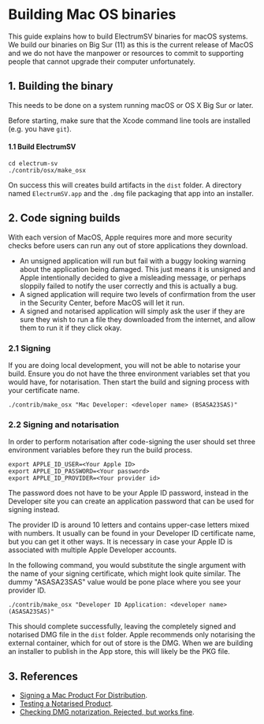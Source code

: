 Building Mac OS binaries
========================

This guide explains how to build ElectrumSV binaries for macOS systems.
We build our binaries on Big Sur (11) as this is the current release
of MacOS and we do not have the manpower or resources to commit to
supporting people that cannot upgrade their computer unfortunately.

## 1. Building the binary

This needs to be done on a system running macOS or OS X Big Sur or later.

Before starting, make sure that the Xcode command line tools are
installed (e.g. you have `git`).

#### 1.1 Build ElectrumSV

    cd electrum-sv
    ./contrib/osx/make_osx

On success this will creates build artifacts in the `dist` folder. A
directory named `ElectrumSV.app` and the `.dmg` file packaging that
app into an installer.

## 2. Code signing builds

With each version of MacOS, Apple requires more and more security checks
before users can run any out of store applications they download.

* An unsigned application will run but fail with a buggy looking warning
  about the application being damaged. This just means it is unsigned and
  Apple intentionally decided to give a misleading message, or perhaps
  sloppily failed to notify the user correctly and this is actually a bug.
* A signed application will require two levels of confirmation from the
  user in the Security Center, before MacOS will let it run.
* A signed and notarised application will simply ask the user if they are
  sure they wish to run a file they downloaded from the internet, and
  allow them to run it if they click okay.

### 2.1 Signing

If you are doing local development, you will not be able to notarise your
build. Ensure you do not have the three environment variables set that you
would have, for notarisation. Then start the build and signing process
with your certificate name.

    ./contrib/make_osx "Mac Developer: <developer name> (BSASA23SAS)"

### 2.2 Signing and notarisation

In order to perform notarisation after code-signing the user should set
three environment variables before they run the build process.

    export APPLE_ID_USER=<Your Apple ID>
    export APPLE_ID_PASSWORD=<Your password>
    export APPLE_ID_PROVIDER=<Your provider id>

The password does not have to be your Apple ID password, instead in the
Developer site you can create an application password that can be used
for signing instead.

The provider ID is around 10 letters and contains upper-case letters
mixed with numbers. It usually can be found in your Developer ID certificate
name, but you can get it other ways. It is necessary in case your Apple ID
is associated with multiple Apple Developer accounts.

In the following command, you would substitute the single argument with the
name of your signing certificate, which might look quite similar. The
dummy "ASASA23SAS" value would be pone place where you see your provider ID.

    ./contrib/make_osx "Developer ID Application: <developer name> (ASASA23SAS)"

This should complete successfully, leaving the completely signed and notarised
DMG file in the `dist` folder. Apple recommends only notarising the external
container, which for out of store is the DMG. When we are building an installer
to publish in the App store, this will likely be the PKG file.

## 3. References

* [Signing a Mac Product For Distribution](https://developer.apple.com/forums/thread/128166).
* [Testing a Notarised Product](https://developer.apple.com/forums/thread/130560).
* [Checking DMG notarization. Rejected, but works fine](https://developer.apple.com/forums/thread/675354).
